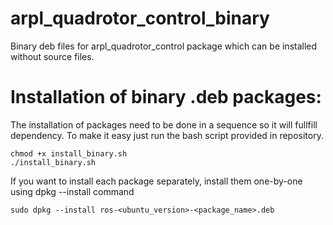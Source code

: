 # arpl_quadrotor_control_binary
Binary deb files for arpl_quadrotor_control package which can be installed without source files. 

# Installation of binary .deb packages:

The installation of packages need to be done in a sequence so it will fullfill dependency. To make it easy just run the bash script provided in repository.

    chmod +x install_binary.sh
    ./install_binary.sh
  
If you want to install each package separately, install them one-by-one using dpkg --install command 

    sudo dpkg --install ros-<ubuntu_version>-<package_name>.deb
    
